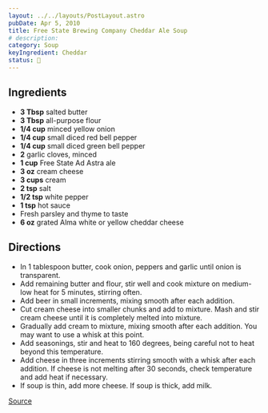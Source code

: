```yaml
---
layout: ../../layouts/PostLayout.astro
pubDate: Apr 5, 2010
title: Free State Brewing Company Cheddar Ale Soup
# description:
category: Soup
keyIngredient: Cheddar
status: 🤔
---
```


## Ingredients
- **3 Tbsp** salted butter
- **3 Tbsp** all-purpose flour
- **1/4 cup** minced yellow onion
- **1/4 cup** small diced red bell pepper
- **1/4 cup** small diced green bell pepper
- **2** garlic cloves, minced
- **1 cup** Free State Ad Astra ale
- **3 oz** cream cheese
- **3 cups** cream
- **2 tsp** salt
- **1/2 tsp** white pepper
- **1 tsp** hot sauce
- Fresh parsley and thyme to taste
- **6 oz** grated Alma white or yellow cheddar cheese

## Directions
- In 1 tablespoon butter, cook onion, peppers and garlic until onion is transparent.
- Add remaining butter and flour, stir well and cook mixture on medium-low heat for 5 minutes, stirring often.
- Add beer in small increments, mixing smooth after each addition.
- Cut cream cheese into smaller chunks and add to mixture. Mash and stir cream cheese until it is completely melted into mixture.
- Gradually add cream to mixture, mixing smooth after each addition. You may want to use a whisk at this point.
- Add seasonings, stir and heat to 160 degrees, being careful not to heat beyond this temperature.
- Add cheese in three increments stirring smooth with a whisk after each addition. If cheese is not melting after 30 seconds, check temperature and add heat if necessary.
- If soup is thin, add more cheese. If soup is thick, add milk.

[Source](http://m.ljworld.com/news/2010/apr/05/free-state-classic-downtown-brewery-shares-its-leg/)
